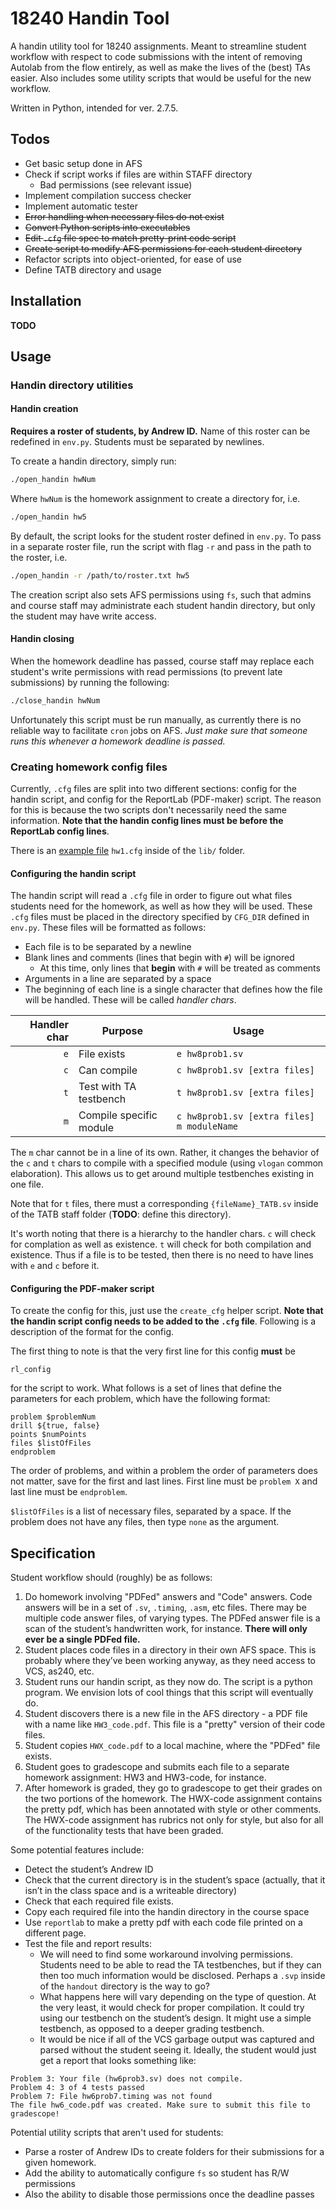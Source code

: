 # 18240 Handin Tool
A handin utility tool for 18240 assignments. Meant to streamline student
workflow with respect to code submissions with the intent of removing Autolab
from the flow entirely, as well as make the lives of the (best) TAs easier. Also
includes some utility scripts that would be useful for the new workflow.

Written in Python, intended for ver. 2.7.5.

## Todos
- Get basic setup done in AFS
- Check if script works if files are within STAFF directory
    - Bad permissions (see relevant issue)
- Implement compilation success checker
- Implement automatic tester
- ~~Error handling when necessary files do not exist~~
- ~~Convert Python scripts into executables~~
- ~~Edit `.cfg` file spec to match pretty-print code script~~
- ~~Create script to modify AFS permissions for each student directory~~
- Refactor scripts into object-oriented, for ease of use
- Define TATB directory and usage

## Installation
**TODO**

## Usage
### Handin directory utilities
#### Handin creation
**Requires a roster of students, by Andrew ID.** Name of this roster can be
redefined in `env.py`. Students must be separated by newlines.

To create a handin directory, simply run:
```bash
./open_handin hwNum
```
Where `hwNum` is the homework assignment to create a directory for, i.e.
```bash
./open_handin hw5
```
By default, the script looks for the student roster defined in `env.py`. To pass
in a separate roster file, run the script with flag `-r` and pass in the path
to the roster, i.e.
```bash
./open_handin -r /path/to/roster.txt hw5
```
The creation script also sets AFS permissions using `fs`, such that admins and
course staff may administrate each student handin directory, but only the
student may have write access.
#### Handin closing
When the homework deadline has passed, course staff may replace each student's
write permissions with read permissions (to prevent late submissions) by running
the following:
```bash
./close_handin hwNum
```
Unfortunately this script must be run manually, as currently there is no
reliable way to facilitate `cron` jobs on AFS. *Just make sure that someone runs
this whenever a homework deadline is passed.*

### Creating homework config files
Currently, `.cfg` files are split into two different sections: config for the
handin script, and config for the ReportLab (PDF-maker) script. The reason for
this is because the two scripts don't necessarily need the same information.
**Note that the handin config lines must be before the ReportLab config lines**.

There is an [example file](lib/hw1.cfg) `hw1.cfg` inside of the `lib/` folder.

#### Configuring the handin script
The handin script will read a `.cfg` file in order to figure out what files
students need for the homework, as well as how they will be used. These `.cfg`
files must be placed in the directory specified by `CFG_DIR` defined in
`env.py`. These files will be formatted as follows:
- Each file is to be separated by a newline
- Blank lines and comments (lines that begin with `#`) will be ignored
    - At this time, only lines that **begin** with `#` will be treated as
      comments
- Arguments in a line are separated by a space
- The beginning of each line is a single character that defines how the file
  will be handled. These will be called *handler chars*.

| Handler char | Purpose                 | Usage                                      |
| -----------: | ----------------------- | ------------------------------------------ |
| `e`          | File exists             | `e hw8prob1.sv`                            |
| `c`          | Can compile             | `c hw8prob1.sv [extra files]`              |
| `t`          | Test with TA testbench  | `t hw8prob1.sv [extra files]`              |
| `m`          | Compile specific module | `c hw8prob1.sv [extra files] m moduleName` |

The `m` char cannot be in a line of its own. Rather, it changes the behavior of
the `c` and `t` chars to compile with a specified module (using `vlogan` common
elaboration). This allows us to get around multiple testbenches existing in one
file.

Note that for `t` files, there must a corresponding `{fileName}_TATB.sv` inside
of the TATB staff folder (**TODO**: define this directory).

It's worth noting that there is a hierarchy to the handler chars. `c` will check
for complation as well as existence. `t` will check for both compilation and
existence. Thus if a file is to be tested, then there is no need to have lines
with `e` and `c` before it.

#### Configuring the PDF-maker script
To create the config for this, just use the `create_cfg` helper script. **Note
that the handin script config needs to be added to the `.cfg` file**. Following
is a description of the format for the config.

The first thing to note is that the very first line for this config **must** be
```
rl_config
```
for the script to work. What follows is a set of lines that define the
parameters for each problem, which have the following format:
```
problem $problemNum
drill ${true, false}
points $numPoints
files $listOfFiles
endproblem
```
The order of problems, and within a problem the order of parameters does not
matter, save for the first and last lines. First line must be `problem X` and
last line must be `endproblem`.

`$listOfFiles` is a list of necessary files, separated by a space. If the
problem does not have any files, then type `none` as the argument.

## Specification
Student workflow should (roughly) be as follows:
1. Do homework involving "PDFed" answers and "Code" answers. Code answers will
be in a set of `.sv`, `.timing`, `.asm`, etc files. There may be multiple code answer
files, of varying types. The PDFed answer file is a scan of the student’s
handwritten work, for instance. **There will only ever be a single PDFed file.**
2. Student places code files in a directory in their own AFS space. This is
probably where they’ve been working anyway, as they need access to VCS, as240,
etc.
3. Student runs our handin script, as they now do. The script is a python
program. We envision lots of cool things that this script will eventually
do.
4. Student discovers there is a new file in the AFS directory - a PDF file
with a name like `HW3_code.pdf`. This file is a "pretty" version of their
code files.
5. Student copies `HWX_code.pdf` to a local machine, where the "PDFed"
file exists.
6. Student goes to gradescope and submits each file to a separate
homework assignment: HW3 and HW3-code, for instance.
7. After homework is graded, they go to gradescope to get their grades on the
two portions of the homework. The HWX-code assignment contains the pretty pdf,
which has been annotated with style or other comments. The HWX-code assignment
has rubrics not only for style, but also for all of the functionality tests that
have been graded.

Some potential features include:
- Detect the student’s Andrew ID
- Check that the current directory is in the student’s space (actually, that
it isn’t in the class space and is a writeable directory)
- Check that each required file exists.
- Copy each required file into the handin directory in the course space
- Use `reportlab` to make a pretty pdf with each code file printed
on a different page.
- Test the file and report results:
    - We will need to find some workaround involving permissions. Students need
      to be able to read the TA testbenches, but if they can then too much
      information would be disclosed. Perhaps a `.svp` inside of the `handout`
      directory is the way to go?
    - What happens here will vary depending on the type of question. At the very
    least, it would check for proper compilation. It could try using our
    testbench on the student’s design. It might use a simple testbench, as
    opposed to a deeper grading testbench.
    - It would be nice if all of the VCS garbage output was captured and parsed
    without the student seeing it.  Ideally, the student would just get a report
    that looks something like:
```
Problem 3: Your file (hw6prob3.sv) does not compile.
Problem 4: 3 of 4 tests passed
Problem 7: File hw6prob7.timing was not found
The file hw6_code.pdf was created. Make sure to submit this file to gradescope!
```

Potential utility scripts that aren't used for students:
- Parse a roster of Andrew IDs to create folders for their submissions for a
  given homework.
- Add the ability to automatically configure `fs` so student has R/W permissions
- Also the ability to disable those permissions once the deadline passes
